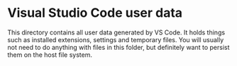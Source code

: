 Visual Studio Code user data
============================
This directory contains all user data generated by VS Code. It holds things such as installed extensions, settings and temporary files. You will usually not need to do
anything with files in this folder, but definitely want to persist them on the host file system.
